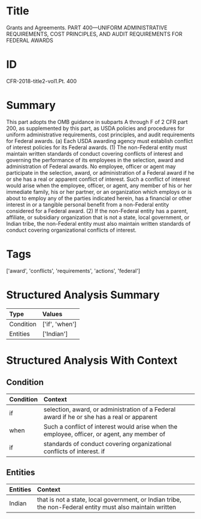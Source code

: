 # Title

 Grants and Agreements. PART 400—UNIFORM ADMINISTRATIVE REQUIREMENTS, COST PRINCIPLES, AND AUDIT REQUIREMENTS FOR FEDERAL AWARDS


# ID

 CFR-2018-title2-vol1.Pt. 400


# Summary

This part adopts the OMB guidance in subparts A through F of 2 CFR part 200, as supplemented by this part, as USDA policies and procedures for uniform administrative requirements, cost principles, and audit requirements for Federal awards.
(a) Each USDA awarding agency must establish conflict of interest policies for its Federal awards.
(1) The non-Federal entity must maintain written standards of conduct covering conflicts of interest and governing the performance of its employees in the selection, award and administration of Federal awards.
No employee, officer or agent may participate in the selection, award, or administration of a Federal award if he or she has a real or apparent conflict of interest.
Such a conflict of interest would arise when the employee, officer, or agent, any member of his or her immediate family, his or her partner, or an organization which employs or is about to employ any of the parties indicated herein, has a financial or other interest in or a tangible personal benefit from a non-Federal entity considered for a Federal award.
(2) If the non-Federal entity has a parent, affiliate, or subsidiary organization that is not a state, local government, or Indian tribe, the non-Federal entity must also maintain written standards of conduct covering organizational conflicts of interest.


# Tags

['award', 'conflicts', 'requirements', 'actions', 'federal']


# Structured Analysis Summary

| Type      | Values         |
|:----------|:---------------|
| Condition | ['if', 'when'] |
| Entities  | ['Indian']     |


# Structured Analysis With Context

 


## Condition

| Condition   | Context                                                                                      |
|:------------|:---------------------------------------------------------------------------------------------|
| if          | selection, award, or administration of a Federal award if he or she has a real or apparent   |
| when        | Such a conflict of interest would arise  when the employee, officer, or agent, any member of |
| if          | standards of conduct covering organizational conflicts of interest. if                       |


## Entities

| Entities   | Context                                                                                                   |
|:-----------|:----------------------------------------------------------------------------------------------------------|
| Indian     | that is not a state, local government, or Indian tribe, the non-Federal entity must also maintain written |


